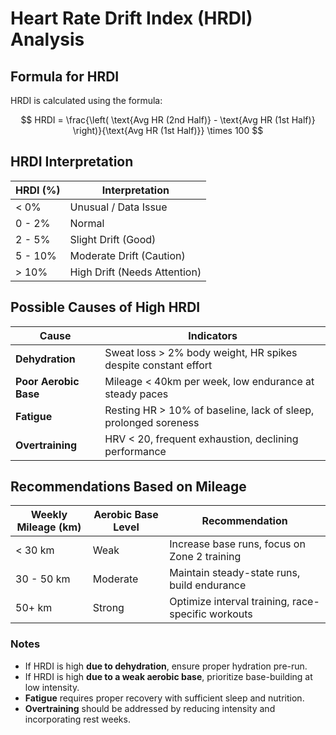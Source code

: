 # Heart Rate Drift Index (HRDI) Analysis

## Formula for HRDI
HRDI is calculated using the formula:

$$
HRDI = \frac{\left( \text{Avg HR (2nd Half)} - \text{Avg HR (1st Half)} \right)}{\text{Avg HR (1st Half)}} \times 100
$$

## HRDI Interpretation

| HRDI (%)  | Interpretation          |
|-----------|-------------------------|
| < 0%      | Unusual / Data Issue    |
| 0 - 2%    | Normal                  |
| 2 - 5%    | Slight Drift (Good)     |
| 5 - 10%   | Moderate Drift (Caution) |
| > 10%     | High Drift (Needs Attention) |

## Possible Causes of High HRDI

| Cause            | Indicators |
|-----------------|------------|
| **Dehydration**  | Sweat loss > 2% body weight, HR spikes despite constant effort |
| **Poor Aerobic Base** | Mileage < 40km per week, low endurance at steady paces |
| **Fatigue**      | Resting HR > 10% of baseline, lack of sleep, prolonged soreness |
| **Overtraining** | HRV < 20, frequent exhaustion, declining performance |

## Recommendations Based on Mileage

| Weekly Mileage (km) | Aerobic Base Level | Recommendation |
|---------------------|-------------------|---------------|
| < 30 km            | Weak              | Increase base runs, focus on Zone 2 training |
| 30 - 50 km         | Moderate          | Maintain steady-state runs, build endurance |
| 50+ km             | Strong            | Optimize interval training, race-specific workouts |

### Notes
- If HRDI is high **due to dehydration**, ensure proper hydration pre-run.
- If HRDI is high **due to a weak aerobic base**, prioritize base-building at low intensity.
- **Fatigue** requires proper recovery with sufficient sleep and nutrition.
- **Overtraining** should be addressed by reducing intensity and incorporating rest weeks.

